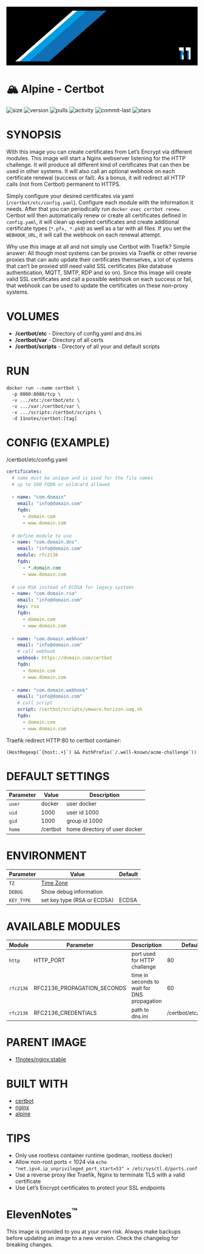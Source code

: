 ![Banner](https://github.com/11notes/defaults/blob/main/static/img/banner.png?raw=true)

# 🏔️ Alpine - Certbot
![size](https://img.shields.io/docker/image-size/11notes/certbot/2.7.4?color=0eb305) ![version](https://img.shields.io/docker/v/11notes/certbot/2.7.4?color=eb7a09) ![pulls](https://img.shields.io/docker/pulls/11notes/certbot?color=2b75d6) ![activity](https://img.shields.io/github/commit-activity/m/11notes/docker-certbot?color=c91cb8) ![commit-last](https://img.shields.io/github/last-commit/11notes/docker-certbot?color=c91cb8) ![stars](https://img.shields.io/docker/stars/11notes/certbot?color=e6a50e)

# SYNOPSIS
With this image you can create certificates from Let’s Encrypt via different modules. This image will start a Nginx webserver listening for the HTTP challenge. It will produce all different kind of certificates that can then be used in other systems. It will also call an optional webhook on each certificate renewal (success or fail). As a bonus, it will redirect all HTTP calls (not from Certbot) permanent to HTTPS.

Simply configure your desired certificates via yaml (`/certbot/etc/config.yaml`). Configure each module with the information it needs. After that you can periodically run `docker exec certbot renew`. Certbot will then automatically renew or create all certificates defined in `config.yaml`, it will clean up expired certificates and create additional certificate types (`*.pfx, *.pk8`) as well as a tar with all files. If you set the `WEBHOOK_URL`, it will call the webhook on each renewal attempt.

Why use this image at all and not simply use Certbot with Traefik? Simple answer: All though most systems can be proxies via Traefik or other reverse proxies that can auto update their certificates themselves, a lot of systems that can’t be proxied still need valid SSL certificates (like database authentication, MQTT, SMTP, RDP and so on). Since this image will create valid SSL certificates and call a possible webhook on each success or fail, that webhook can be used to update the certificates on these non-proxy systems.

# VOLUMES
* **/certbot/etc** - Directory of config.yaml and dns.ini
* **/certbot/var** - Directory of all certs
* **/certbot/scripts** - Directory of all your and default scripts

# RUN
```shell
docker run --name certbot \
  -p 8080:8080/tcp \
  -v .../etc:/certbot/etc \
  -v .../var:/certbot/var \
  -v .../scripts:/certbot/scripts \
  -d 11notes/certbot:[tag]
```

# CONFIG (EXAMPLE)
/certbot/etc/config.yaml
```yaml
certificates:
  # name must be unique and is used for the file names
  # up to 100 FQDN or wildcard allowed

  - name: "com.domain"
    email: "info@domain.com"
    fqdn:
      - domain.com
      - www.domain.com

  # define module to use
  - name: "com.domain.dns"
    email: "info@domain.com"
    module: rfc2136
    fqdn:
      - *.domain.com
      - www.domain.com

  # use RSA instead of ECDSA for legacy systems
  - name: "com.domain.rsa"
    email: "info@domain.com"
    key: rsa
    fqdn:
      - domain.com
      - www.domain.com

  - name: "com.domain.webhook"
    email: "info@domain.com"
    # call webhook
    webhook: https://domain.com/certbot
    fqdn:
      - domain.com
      - www.domain.com

  - name: "com.domain.webhook"
    email: "info@domain.com"
    # call script
    script: /certbot/scripts/vmware.horizon.uag.sh
    fqdn:
      - domain.com
      - www.domain.com
```

Traefik redirect HTTP:80 to certbot container:
```
(HostRegexp(`{host:.+}`) && PathPrefix(`/.well-known/acme-challenge`))
```

# DEFAULT SETTINGS
| Parameter | Value | Description |
| --- | --- | --- |
| `user` | docker | user docker |
| `uid` | 1000 | user id 1000 |
| `gid` | 1000 | group id 1000 |
| `home` | /certbot | home directory of user docker |

# ENVIRONMENT
| Parameter | Value | Default |
| --- | --- | --- |
| `TZ` | [Time Zone](https://en.wikipedia.org/wiki/List_of_tz_database_time_zones) | |
| `DEBUG` | Show debug information | |
| `KEY_TYPE` | set key type (RSA or ECDSA) | ECDSA |

# AVAILABLE MODULES
| Module | Parameter | Description | Default |
| --- | --- | --- | --- |
| `http` | HTTP_PORT | port used for HTTP challenge | 80 |
| `rfc2136` | RFC2136_PROPAGATION_SECONDS | time in seconds to wait for DNS propagation | 60 |
| `rfc2136` | RFC2136_CREDENTIALS | path to dns.ini | /certbot/etc/dns.ini |

# PARENT IMAGE
* [11notes/nginx:stable](https://hub.docker.com/r/11notes/nginx)

# BUILT WITH
* [certbot](https:/certbot.eff.org)
* [nginx](https://nginx.org)
* [alpine](https://alpinelinux.org)

# TIPS
* Only use rootless container runtime (podman, rootless docker)
* Allow non-root ports < 1024 via `echo "net.ipv4.ip_unprivileged_port_start=53" > /etc/sysctl.d/ports.conf`
* Use a reverse proxy like Traefik, Nginx to terminate TLS with a valid certificate
* Use Let’s Encrypt certificates to protect your SSL endpoints

# ElevenNotes<sup>™️</sup>
This image is provided to you at your own risk. Always make backups before updating an image to a new version. Check the changelog for breaking changes.
    